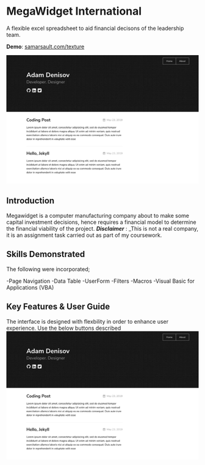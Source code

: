 # MegaWidget International

A flexible excel spreadsheet to aid financial decisons of the leadership team.

**Demo**: [samarsault.com/texture](https://samarsault.com/texture)

![texture theme preview](/screen1.png)


## Introduction

Megawidget is a computer manufacturing company about to make some capital investment decisions, hence requires a financial model to determine the financial viability of the project.
**_Disclaimer_** : _This is not a real company, it is an assignment task carried out as part of my coursework. 

## Skills Demonstrated
The following were incorporated;

-Page Navigation
-Data Table
-UserForm
-Filters
-Macros
-Visual Basic for Applications (VBA)

## Key Features & User Guide
The interface is designed with flexbility in order to enhance user experience. Use the below buttons described
![texture theme preview](/screen1.png)


